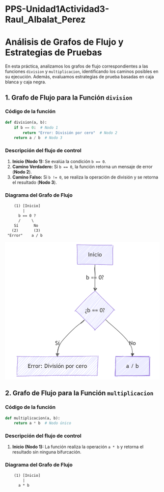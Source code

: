 # PPS-Unidad1Actividad3-Raul_Albalat_Perez
# **Análisis de Grafos de Flujo y Estrategias de Pruebas**  

En esta práctica, analizamos los grafos de flujo correspondientes a las funciones `division` y `multiplicacion`, identificando los caminos posibles en su ejecución. Además, evaluamos estrategias de prueba basadas en caja blanca y caja negra.  

## **1. Grafo de Flujo para la Función `division`**  

### **Código de la función**  
```python
def division(a, b):
    if b == 0:  # Nodo 1
        return "Error: División por cero"  # Nodo 2
    return a / b  # Nodo 3
```

### **Descripción del flujo de control**  
1. **Inicio (Nodo 1):** Se evalúa la condición `b == 0`.  
2. **Camino Verdadero:** Si `b == 0`, la función retorna un mensaje de error (**Nodo 2**).  
3. **Camino Falso:** Si `b != 0`, se realiza la operación de división y se retorna el resultado (**Nodo 3**).  

### **Diagrama del Grafo de Flujo**  
```
    (1) [Inicio]
        |
      b == 0 ?
      /     \
    Sí       No
   (2)       (3)
 "Error"    a / b
```

![](imagenes/diagrama_grafo_division.png)

## **2. Grafo de Flujo para la Función `multiplicacion`**  

### **Código de la función**  
```python
def multiplicacion(a, b):
    return a * b  # Nodo único
```

### **Descripción del flujo de control**  
1. **Inicio (Nodo 1):** La función realiza la operación `a * b` y retorna el resultado sin ninguna bifurcación.  

### **Diagrama del Grafo de Flujo**  
```
    (1) [Inicio]
        |
      a * b
```